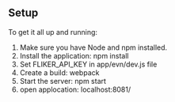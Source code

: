 ## Setup

To get it all up and running:
1) Make sure you have Node and npm installed.
2) Install the application: npm install
3) Set FLIKER_API_KEY in app/evn/dev.js file  
4) Create a build: webpack
5) Start the server: npm start
6) open applocation: localhost:8081/
